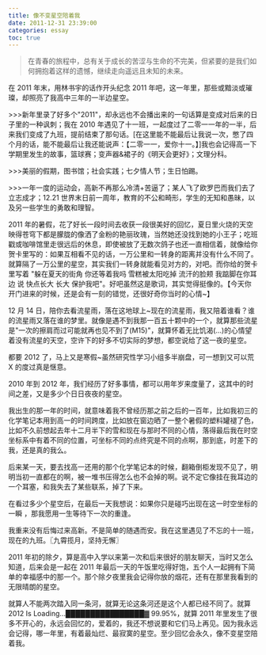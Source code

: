 ```yaml
---
title: 像不变星空陪着我
date: 2011-12-31 23:39:00
categories: essay
toc: true
---
```



>在青春的旅程中，总有关于成长的苦涩与生命的不完美，但紧要的是我们如何拥抱着这样的遗憾，继续走向遥远且未知的未来。

在 2011 年末，用林书宇的话作开头纪念 2011 年吧，这一年里，那些或黯淡或璀璨，却照亮了我高中三年的一半边星空。


<!-- more -->

\>>>新年里录了好多个"2011"，却永远也不会播出来的一句话算是变成对后来的日子里的一种讽刺；我在 2010 年遇见了十一班，一起度过了二零一一年的一半，后来我们变成了九班，提前结束了那句话。[在这里能不能最后让我说一次，憋了四个月的话，能不能最后让我还能说声：【二零一一，爱你十一。】]我也会记得高一下学期里发生的故事，篮球赛；变声器&裙子的《明天会更好》；文理分科。

\>>>美丽的假期，图书馆；社会实践；七夕情人节；生日怕踢。

\>>>一年一度的运动会，高新不再那么冷清+苦逼了；某人飞了欧罗巴而我们去了立志成才；12.21 世界末日前一周年，教育的不公和畸形，学生的无知和愚昧，以及另一些学生的勇敢和理智。

2011 年的暑假，花了好长一段时间去收获一段很美好的回忆，夏日里火烧的天空映得苍穹下都是朦胧的像洒了金粉的艳丽玫瑰，当然她还没找到她的小王子；吃班戳或咖啡馆里走很远后的休息，即使被放了无数次鸽子也还一直相信着，就像给你贺卡里写的：如果互相看不见的话，一万公里和一转身的距离并没有什么不同了。　就算隔了一万公里的星空，其实我们一转身就能看见对方的，对吧。而你给的贺卡里写着 "躲在夏天的街角 你还等着我吗 雪糕被太阳吃掉 流汗的脸颊 我踮脚在你耳边 说 快点长大 长大 保护我吧"。好吧虽然这是歌词，其实觉得挺像的。【今天你开门进来的时候，还是会有一刻的错觉，还很好奇你当时的心情~】

12 月 14 日，陪你去看流星雨，落在这地球上~现在的流星雨，我又陪着谁看？谁的流星雨又落在谁的梦里。就像是遇不到我那一百五十颗中的一个，就算那些流星是"一次的擦肩而过可能就再也见不到了(M15)"，就算怀着无比饥渴(…)的心情望着没有流星的天空，空许下的好多不切实际的梦想，都空说给了这一夜的星空。


都要 2012 了，马上又是寒假~虽然研究性学习小组多半崩盘，可一想到又可以荒 X 的度过真是惬意。

2010 年到 2012 年，我们经历了好多事情，都可以用年岁来度量了，这其中的时间之差，又是多少个日日夜夜的星空。

我出生的那一年的时间，就意味着我不曾经历那之前之后的一百年，比如我初三的化学笔记本用到高一的时间跨度，比如放在窗边晒了一整个暑假的塑料罐褪了色，比如不久前想起去年十二月半下的雪和现在与那时不同的心情，落得最后我在时空坐标系中有着不同的位置，可坐标不同的点终究是不同的点啊，那到底，时差下的我，还是真的我么。

后来某一天，要去找高一还用的那个化学笔记本的时候，翻箱倒柜发现不见了，明明当初一直都在的啊，被一堆书压得怎么也不会掉的啊。说不定它像挂在我耳边的一个耳塞，和我失去了某些联系，掉了下来。

在看过多少个星空后，在最后一天我想说：如果你只是碰巧出现在这一时空坐标的一瞬 ，那我愿用一生等待下一次的重逢。

我重来没有后悔过来高新。不是简单的随遇而安。我在这里遇见了不忘的十一班，现在的九班。〖九霄揽月，坚持无懈〗


2011 年初的除夕，算是高中入学以来第一次和后来很好的朋友聊天，当时又怎么知道，后来会是一起在 2011 年最后一天的午饭里吃得好饱，五个人一起拥有下简单的幸福感中的那一个。那个除夕夜里我会记得你放的烟花，还有在那里我看到的无限晴朗的星空。


就算人不能两次踏入同一条河，就算无论这条河还是这个人都已经不同了。就算 2012 Is Loading…████████████████▓ 99.95%，就算 2011 年里发生了很多不开心的，永远会回忆的，爱着的，我还不想说要和它们马上再见。因为我永远会记得，哪一年里，有着最灿烂、最寂寞的星空。至少回忆会永久，像不变星空陪着我。